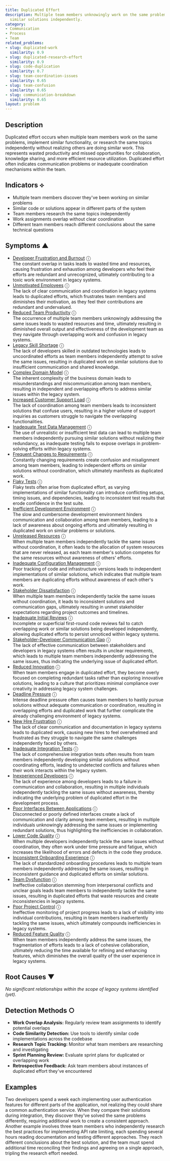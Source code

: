 ```yaml
---
title: Duplicated Effort
description: Multiple team members unknowingly work on the same problems or implement
  similar solutions independently.
category:
- Communication
- Process
- Team
related_problems:
- slug: duplicated-work
  similarity: 0.9
- slug: duplicated-research-effort
  similarity: 0.9
- slug: code-duplication
  similarity: 0.7
- slug: team-coordination-issues
  similarity: 0.65
- slug: team-confusion
  similarity: 0.65
- slug: communication-breakdown
  similarity: 0.65
layout: problem
---
```


## Description

Duplicated effort occurs when multiple team members work on the same problems, implement similar functionality, or research the same topics independently without realizing others are doing similar work. This represents wasted productivity and missed opportunities for collaboration, knowledge sharing, and more efficient resource utilization. Duplicated effort often indicates communication problems or inadequate coordination mechanisms within the team.

## Indicators ⟡

- Multiple team members discover they've been working on similar problems
- Similar code or solutions appear in different parts of the system
- Team members research the same topics independently
- Work assignments overlap without clear coordination
- Different team members reach different conclusions about the same technical questions

## Symptoms ▲
- [Developer Frustration and Burnout](developer-frustration-and-burnout.md) <span class="info-tooltip" title="Confidence: 0.463, Strength: 0.704">ⓘ</span>
<br/>  The constant overlap in tasks leads to wasted time and resources, causing frustration and exhaustion among developers who feel their efforts are redundant and unrecognized, ultimately contributing to a toxic work environment in legacy systems.
- [Unmotivated Employees](unmotivated-employees.md) <span class="info-tooltip" title="Confidence: 0.462, Strength: 0.855">ⓘ</span>
<br/>  The lack of clear communication and coordination in legacy systems leads to duplicated efforts, which frustrates team members and diminishes their motivation, as they feel their contributions are redundant and undervalued.
- [Reduced Team Productivity](reduced-team-productivity.md) <span class="info-tooltip" title="Confidence: 0.456, Strength: 0.759">ⓘ</span>
<br/>  The occurrence of multiple team members unknowingly addressing the same issues leads to wasted resources and time, ultimately resulting in diminished overall output and effectiveness of the development team as they navigate through overlapping work and confusion in legacy systems.
- [Legacy Skill Shortage](legacy-skill-shortage.md) <span class="info-tooltip" title="Confidence: 0.454, Strength: 0.767">ⓘ</span>
<br/>  The lack of developers skilled in outdated technologies leads to uncoordinated efforts as team members independently attempt to solve the same issues, resulting in duplicated work on similar solutions due to insufficient communication and shared knowledge.
- [Complex Domain Model](complex-domain-model.md) <span class="info-tooltip" title="Confidence: 0.444, Strength: 0.677">ⓘ</span>
<br/>  The inherent complexity of the business domain leads to misunderstandings and miscommunication among team members, resulting in independent and overlapping efforts to address similar issues within the legacy system.
- [Increased Customer Support Load](increased-customer-support-load.md) <span class="info-tooltip" title="Confidence: 0.436, Strength: 0.719">ⓘ</span>
<br/>  The lack of coordination among team members leads to inconsistent solutions that confuse users, resulting in a higher volume of support inquiries as customers struggle to navigate the overlapping functionalities.
- [Inadequate Test Data Management](inadequate-test-data-management.md) <span class="info-tooltip" title="Confidence: 0.434, Strength: 0.877">ⓘ</span>
<br/>  The use of unrealistic or insufficient test data can lead to multiple team members independently pursuing similar solutions without realizing their redundancy, as inadequate testing fails to expose overlaps in problem-solving efforts within legacy systems.
- [Frequent Changes to Requirements](frequent-changes-to-requirements.md) <span class="info-tooltip" title="Confidence: 0.425, Strength: 0.813">ⓘ</span>
<br/>  Constantly changing requirements create confusion and misalignment among team members, leading to independent efforts on similar solutions without coordination, which ultimately manifests as duplicated work.
- [Flaky Tests](flaky-tests.md) <span class="info-tooltip" title="Confidence: 0.425, Strength: 0.790">ⓘ</span>
<br/>  Flaky tests often arise from duplicated effort, as varying implementations of similar functionality can introduce conflicting setups, timing issues, and dependencies, leading to inconsistent test results that erode confidence in the test suite.
- [Inefficient Development Environment](inefficient-development-environment.md) <span class="info-tooltip" title="Confidence: 0.420, Strength: 0.714">ⓘ</span>
<br/>  The slow and cumbersome development environment hinders communication and collaboration among team members, leading to a lack of awareness about ongoing efforts and ultimately resulting in duplicated work on similar problems or solutions.
- [Unreleased Resources](unreleased-resources.md) <span class="info-tooltip" title="Confidence: 0.416, Strength: 0.724">ⓘ</span>
<br/>  When multiple team members independently tackle the same issues without coordination, it often leads to the allocation of system resources that are never released, as each team member's solution competes for the same resources without awareness of others' efforts.
- [Inadequate Configuration Management](inadequate-configuration-management.md) <span class="info-tooltip" title="Confidence: 0.389, Strength: 0.920">ⓘ</span>
<br/>  Poor tracking of code and infrastructure versions leads to independent implementations of similar solutions, which indicates that multiple team members are duplicating efforts without awareness of each other's work.
- [Stakeholder Dissatisfaction](stakeholder-dissatisfaction.md) <span class="info-tooltip" title="Confidence: 0.365, Strength: 0.834">ⓘ</span>
<br/>  When multiple team members independently tackle the same issues without coordination, it leads to inconsistent solutions and communication gaps, ultimately resulting in unmet stakeholder expectations regarding project outcomes and timelines.
- [Inadequate Initial Reviews](inadequate-initial-reviews.md) <span class="info-tooltip" title="Confidence: 0.363, Strength: 0.857">ⓘ</span>
<br/>  Incomplete or superficial first-round code reviews fail to catch overlapping work or similar solutions being developed independently, allowing duplicated efforts to persist unnoticed within legacy systems.
- [Stakeholder-Developer Communication Gap](stakeholder-developer-communication-gap.md) <span class="info-tooltip" title="Confidence: 0.361, Strength: 0.790">ⓘ</span>
<br/>  The lack of effective communication between stakeholders and developers in legacy systems often results in unclear requirements, which leads to multiple team members independently addressing the same issues, thus indicating the underlying issue of duplicated effort.
- [Reduced Innovation](reduced-innovation.md) <span class="info-tooltip" title="Confidence: 0.357, Strength: 0.712">ⓘ</span>
<br/>  When team members engage in duplicated effort, they become overly focused on completing redundant tasks rather than exploring innovative solutions, leading to a culture that prioritizes minimal compliance over creativity in addressing legacy system challenges.
- [Deadline Pressure](deadline-pressure.md) <span class="info-tooltip" title="Confidence: 0.349, Strength: 0.801">ⓘ</span>
<br/>  Intense deadline pressure often causes team members to hastily pursue solutions without adequate communication or coordination, resulting in overlapping efforts and duplicated work that further complicate the already challenging environment of legacy systems.
- [New Hire Frustration](new-hire-frustration.md) <span class="info-tooltip" title="Confidence: 0.344, Strength: 0.800">ⓘ</span>
<br/>  The lack of clear communication and documentation in legacy systems leads to duplicated work, causing new hires to feel overwhelmed and frustrated as they struggle to navigate the same challenges independently faced by others.
- [Inadequate Integration Tests](inadequate-integration-tests.md) <span class="info-tooltip" title="Confidence: 0.334, Strength: 0.932">ⓘ</span>
<br/>  The lack of comprehensive integration tests often results from team members independently developing similar solutions without coordinating efforts, leading to undetected conflicts and failures when their work interacts within the legacy system.
- [Inexperienced Developers](inexperienced-developers.md) <span class="info-tooltip" title="Confidence: 0.325, Strength: 0.840">ⓘ</span>
<br/>  The lack of experience among developers leads to a failure in communication and collaboration, resulting in multiple individuals independently tackling the same issues without awareness, thereby indicating the underlying problem of duplicated effort in the development process.
- [Poor Interfaces Between Applications](poor-interfaces-between-applications.md) <span class="info-tooltip" title="Confidence: 0.310, Strength: 0.888">ⓘ</span>
<br/>  Disconnected or poorly defined interfaces create a lack of communication and clarity among team members, resulting in multiple individuals unknowingly addressing the same issues or implementing redundant solutions, thus highlighting the inefficiencies in collaboration.
- [Lower Code Quality](lower-code-quality.md) <span class="info-tooltip" title="Confidence: 0.309, Strength: 0.696">ⓘ</span>
<br/>  When multiple developers independently tackle the same issues without coordination, they often work under time pressure and fatigue, which increases the likelihood of errors and defects in the code they produce.
- [Inconsistent Onboarding Experience](inconsistent-onboarding-experience.md) <span class="info-tooltip" title="Confidence: 0.307, Strength: 0.785">ⓘ</span>
<br/>  The lack of standardized onboarding procedures leads to multiple team members independently addressing the same issues, resulting in inconsistent guidance and duplicated efforts on similar solutions.
- [Team Dysfunction](team-dysfunction.md) <span class="info-tooltip" title="Confidence: 0.303, Strength: 0.743">ⓘ</span>
<br/>  Ineffective collaboration stemming from interpersonal conflicts and unclear goals leads team members to independently tackle the same issues, resulting in duplicated efforts that waste resources and create inconsistencies in legacy systems.
- [Poor Project Control](poor-project-control.md) <span class="info-tooltip" title="Confidence: 0.302, Strength: 0.889">ⓘ</span>
<br/>  Ineffective monitoring of project progress leads to a lack of visibility into individual contributions, resulting in team members inadvertently tackling the same issues, which ultimately compounds inefficiencies in legacy systems.
- [Reduced Feature Quality](reduced-feature-quality.md) <span class="info-tooltip" title="Confidence: 0.301, Strength: 0.765">ⓘ</span>
<br/>  When team members independently address the same issues, the fragmentation of efforts leads to a lack of cohesive collaboration, ultimately reducing the time available for refining and enhancing features, which diminishes the overall quality of the user experience in legacy systems.

## Root Causes ▼

*No significant relationships within the scope of legacy systems identified (yet).*

## Detection Methods ○

- **Work Overlap Analysis:** Regularly review team assignments to identify potential overlaps
- **Code Similarity Detection:** Use tools to identify similar code implementations across the codebase
- **Research Topic Tracking:** Monitor what team members are researching and investigating
- **Sprint Planning Review:** Evaluate sprint plans for duplicated or overlapping work
- **Retrospective Feedback:** Ask team members about instances of duplicated effort they've encountered

## Examples

Two developers spend a week each implementing user authentication features for different parts of the application, not realizing they could share a common authentication service. When they compare their solutions during integration, they discover they've solved the same problems differently, requiring additional work to create a consistent approach. Another example involves three team members who independently research the best practices for implementing API rate limiting, each spending several hours reading documentation and testing different approaches. They reach different conclusions about the best solution, and the team must spend additional time reconciling their findings and agreeing on a single approach, tripling the research effort needed.
